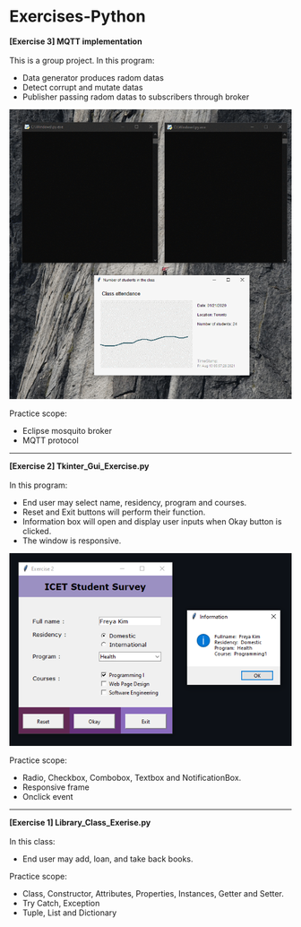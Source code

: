 # Exercises-Python
**[Exercise 3] MQTT implementation**<br><br>
This is a group project. In this program:
* Data generator produces radom datas 
* Detect corrupt and mutate datas
* Publisher passing radom datas to subscribers through broker

![Tkinter_Gui_Exercise.py](./pictures/mqtt.py.gif?raw=true)

Practice scope:
* Eclipse mosquito broker 
* MQTT protocol
---------------------------------------------------------------------------------
**[Exercise 2] Tkinter_Gui_Exercise.py**<br><br>
In this program:
* End user may select name, residency, program and courses.
* Reset and Exit buttons will perform their function.
* Information box will open and display user inputs when Okay button is clicked. 
* The window is responsive.
 
![Tkinter_Gui_Exercise.py](./pictures/Tkinter_Gui_Exercise.py.png?raw=true)

Practice scope:
* Radio, Checkbox, Combobox, Textbox and NotificationBox.
* Responsive frame
* Onclick event
---------------------------------------------------------------------------------
**[Exercise 1] Library_Class_Exerise.py**<br><br>
In this class:
* End user may add, loan, and take back books.

Practice scope:
* Class, Constructor, Attributes, Properties, Instances, Getter and Setter.
* Try Catch, Exception
* Tuple, List and Dictionary
